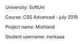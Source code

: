 University: SoftUni

Course: CSS Advanced - july 2019

Project name: Mishland

Student username: irenkaaa